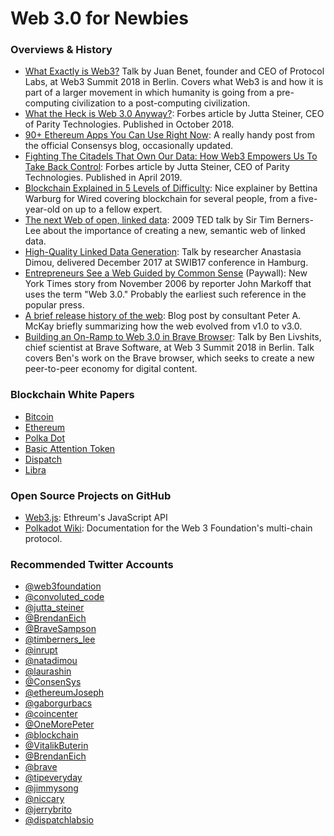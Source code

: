 # Web 3.0 for Newbies


### Overviews & History
- <a href="https://www.youtube.com/watch?v=l44z35vabvA">What Exactly is Web3?</a> Talk by Juan Benet, founder and CEO of Protocol Labs, at Web3 Summit 2018 in Berlin. Covers what Web3 is and how it is part of a larger movement in which humanity is going from a pre-computing civilization to a post-computing civilization.
- <a href="https://www.forbes.com/sites/juttasteiner/2018/10/26/what-the-heck-is-web-3-0-anyway/#8e6c8266614b">What the Heck is Web 3.0 Anyway?</a>: Forbes article by Jutta Steiner, CEO of Parity Technologies. Published in October 2018.
- <a href="https://media.consensys.net/40-ethereum-apps-you-can-use-right-now-d643333769f7">90+ Ethereum Apps You Can Use Right Now</a>: A really handy post from the official Consensys blog, occasionally updated.
- <a href="https://www.forbes.com/sites/juttasteiner/2019/04/03/fighting-the-citadels-that-own-our-data-how-web3-empowers-us-to-take-back-control/#2a46c4544af8">Fighting The Citadels That Own Our Data: How Web3 Empowers Us To Take Back Control</a>: Forbes article by Jutta Steiner, CEO of Parity Technologies. Published in April 2019.
- <a href="https://www.youtube.com/watch?v=hYip_Vuv8J0">Blockchain Explained in 5 Levels of Difficulty</a>: Nice explainer by Bettina Warburg for Wired covering blockchain for several people, from a five-year-old on up to a fellow expert. 
- <a href="https://www.youtube.com/watch?v=OM6XIICm_qo">The next Web of open, linked data</a>: 2009 TED talk by Sir Tim Berners-Lee about the importance of creating a new, semantic web of linked data.
- <a href="https://www.youtube.com/watch?v=vF3dLP8I-eY">High-Quality Linked Data Generation</a>: Talk by researcher Anastasia Dimou, delivered December 2017 at SWIB17 conference in Hamburg.
- <a href="https://www.nytimes.com/2006/11/12/business/12web.html">Entrepreneurs See a Web Guided by Common Sense</a> (Paywall): New York Times story from November 2006 by reporter John Markoff that uses the term "Web 3.0." Probably the earliest such reference in the popular press.
- <a href="https://blog.indizr.com/how-we-got-to-web-3-0-2/">A brief release history of the web</a>: Blog post by consultant Peter A. McKay briefly summarizing how the web evolved from v1.0 to v3.0.
- <a href="https://www.youtube.com/watch?v=aNisYrJCU6Q" >Building an On-Ramp to Web 3.0 in Brave Browser</a>: Talk by Ben Livshits, chief scientist at Brave Software, at Web 3 Summit 2018 in Berlin. Talk covers Ben's work on the Brave browser, which seeks to create a new peer-to-peer economy for digital content.

### Blockchain White Papers
- <a href="https://bitcoin.org/bitcoin.pdf">Bitcoin</a>
- <a href="https://github.com/ethereum/wiki/wiki/White-Paper">Ethereum</a>
- <a href="/https://polkadot.network/PolkaDotPaper.pdf">Polka Dot</a>
- <a href="https://basicattentiontoken.org/BasicAttentionTokenWhitePaper-4.pdf">Basic Attention Token</a>
- <a href="https://www.dispatchlabs.io/wp-content/uploads/2018/03/Technical-Whitepaper.pdf">Dispatch</a>
- <a href="https://libra.org/en-US/white-paper/">Libra</a>

### Open Source Projects on GitHub
- <a href="https://github.com/ethereum/web3.js">Web3.js</a>: Ethreum's JavaScript API
- <a href="https://github.com/w3f/polkadot-wiki">Polkadot Wiki</a>: Documentation for the Web 3 Foundation's multi-chain protocol.

### Recommended Twitter Accounts
- <a href="https://twitter.com/web3foundation">@web3foundation</a>
- <a href="https://twitter.com/convoluted_code">@convoluted_code</a>
- <a href="https://twitter.com/jutta_steiner">@jutta_steiner</a>
- <a href="https://twitter.com/BrendanEich">@BrendanEich</a>
- <a href="https://twitter.com/BraveSampson">@BraveSampson</a>
- <a href="https://twitter.com/timberners_lee">@timberners_lee</a>
- <a href="https://twitter.com/inrupt">@inrupt</a>
- <a href="https://twitter.com/natadimou">@natadimou</a>
- <a href="https://twitter.com/laurashin">@laurashin</a>
- <a href="https://twitter.com/ConsenSys">@ConsenSys</a>
- <a href="https://twitter.com/ethereumJoseph">@ethereumJoseph</a> 
- <a href="https://twitter.com/gaborgurbacs">@gaborgurbacs</a>
- <a href="https://twitter.com/coincenter">@coincenter</a>
- <a href="https://twitter.com/OneMorePeter">@OneMorePeter</a>
- <a href="https://twitter.com/blockchain">@blockchain</a>
- <a href="https://twitter.com/VitalikButerin">@VitalikButerin</a>
- <a href="https://twitter.com/BrendanEich">@BrendanEich</a>
- <a href="https://twitter.com/brave">@brave</a>
- <a href="https://twitter.com/tipeveryday">@tipeveryday</a>
- <a href="https://twitter.com/jimmysong">@jimmysong</a>
- <a href="https://twitter.com/niccary">@niccary</a>
- <a href="https://twitter.com/jerrybrito">@jerrybrito</a>
- <a href="https://twitter.com/dispatchlabsio">@dispatchlabsio</a>
